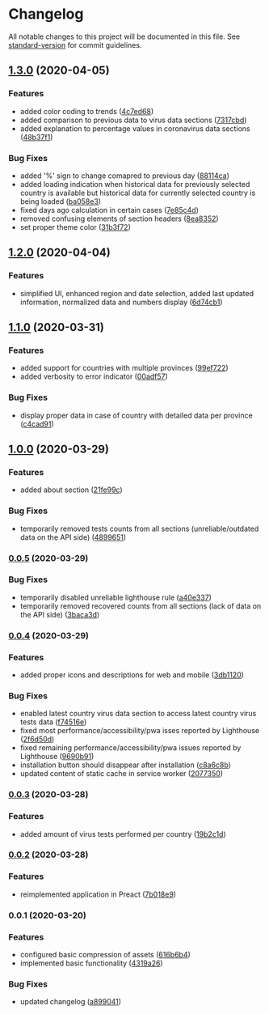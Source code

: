 # Changelog

All notable changes to this project will be documented in this file. See [standard-version](https://github.com/conventional-changelog/standard-version) for commit guidelines.

## [1.3.0](https://github.com/soofka/coronavirus-tracker/compare/v1.2.0...v1.3.0) (2020-04-05)


### Features

* added color coding to trends ([4c7ed68](https://github.com/soofka/coronavirus-tracker/commit/4c7ed68013ac358249cffcf8f570585c8bf1a112))
* added comparison to previous data to virus data sections ([7317cbd](https://github.com/soofka/coronavirus-tracker/commit/7317cbd9fc6e829b0a868ff01f6b1ba247f53bc1))
* added explanation to percentage values in coronavirus data sections ([48b37f1](https://github.com/soofka/coronavirus-tracker/commit/48b37f1efa6ea27ced8670b35ef0d15a120a9b5f))


### Bug Fixes

* added '%' sign to change comapred to previous day ([88114ca](https://github.com/soofka/coronavirus-tracker/commit/88114ca4d2ca24d6ebe304e1ef90be9bb3c34036))
* added loading indication when historical data for previously selected country is available but historical data for currently selected country is being loaded ([ba058e3](https://github.com/soofka/coronavirus-tracker/commit/ba058e37f63938df93bd5ae8c11381e37bbba853))
* fixed days ago calculation in certain cases ([7e85c4d](https://github.com/soofka/coronavirus-tracker/commit/7e85c4d58c9f15fa9729d8b9d5f0adc4dbda750e))
* removed confusing elements of section headers ([8ea8352](https://github.com/soofka/coronavirus-tracker/commit/8ea835231a9132ac8e7ec320f2c54bb2d0a26830))
* set proper theme color ([31b3f72](https://github.com/soofka/coronavirus-tracker/commit/31b3f723097474e9767ff683ed584b3a36693ced))

## [1.2.0](https://github.com/soofka/coronavirus-tracker/compare/v1.1.0...v1.2.0) (2020-04-04)


### Features

* simplified UI, enhanced region and date selection, added last updated information, normalized data and numbers display ([6d74cb1](https://github.com/soofka/coronavirus-tracker/commit/6d74cb1be2e30aedb25e46df5a6df6576cad4585))

## [1.1.0](https://github.com/soofka/coronavirus-tracker/compare/v1.0.0...v1.1.0) (2020-03-31)


### Features

* added support for countries with multiple provinces ([99ef722](https://github.com/soofka/coronavirus-tracker/commit/99ef722326bfc83085b29e86e510d0f443a174a5))
* added verbosity to error indicator ([00adf57](https://github.com/soofka/coronavirus-tracker/commit/00adf5710d019ff362b0450a85e3ea3c7f340913))


### Bug Fixes

* display proper data in case of country with detailed data per province ([c4cad91](https://github.com/soofka/coronavirus-tracker/commit/c4cad91953f49a479522a84651bc65c498457067))

## [1.0.0](https://github.com/soofka/coronavirus-tracker/compare/v0.0.5...v1.0.0) (2020-03-29)


### Features

* added about section ([21fe99c](https://github.com/soofka/coronavirus-tracker/commit/21fe99ce89eee4d15159b6a43bad8c94ae26c834))


### Bug Fixes

* temporarily removed tests counts from all sections (unreliable/outdated data on the API side) ([4899651](https://github.com/soofka/coronavirus-tracker/commit/48996517388dc412600a96622278766df6959104))

### [0.0.5](https://github.com/soofka/coronavirus-tracker/compare/v0.0.4...v0.0.5) (2020-03-29)


### Bug Fixes

* temporarily disabled unreliable lighthouse rule ([a40e337](https://github.com/soofka/coronavirus-tracker/commit/a40e33799f6f5af3bffed905e2bb32e063744d18))
* temporarily removed recovered counts from all sections (lack of data on the API side) ([3baca3d](https://github.com/soofka/coronavirus-tracker/commit/3baca3d141b6a07fac07c43ca3d149a6793fab6c))

### [0.0.4](https://github.com/soofka/coronavirus-tracker/compare/v0.0.3...v0.0.4) (2020-03-29)


### Features

* added proper icons and descriptions for web and mobile ([3db1120](https://github.com/soofka/coronavirus-tracker/commit/3db112043594bdb6e44bff85bde2dcaf0eb40fde))


### Bug Fixes

* enabled latest country virus data section to access latest country virus tests data ([f74516e](https://github.com/soofka/coronavirus-tracker/commit/f74516ec785532a74b2a7910ef68302803e60413))
* fixed most performance/accessibility/pwa isses reported by Lighthouse ([2f6d50d](https://github.com/soofka/coronavirus-tracker/commit/2f6d50d6adc3fa9670ed7874bbdbce634dac5a0a))
* fixed remaining performance/accessibility/pwa issues reported by Lighthouse ([9690b91](https://github.com/soofka/coronavirus-tracker/commit/9690b9110eae684e2d5fe5d7154a7c6c5ab36dc7))
* installation button should disappear after installation ([c8a6c8b](https://github.com/soofka/coronavirus-tracker/commit/c8a6c8bd525d11999bbd774517b5b8a5e87fb184))
* updated content of static cache in service worker ([2077350](https://github.com/soofka/coronavirus-tracker/commit/2077350e23845dfa109a65b4421318f6db4404f2))

### [0.0.3](https://github.com/soofka/coronavirus-tracker/compare/v0.0.2...v0.0.3) (2020-03-28)


### Features

* added amount of virus tests performed per country ([19b2c1d](https://github.com/soofka/coronavirus-tracker/commit/19b2c1da088c545cddedc608d507564cf3ac64eb))

### [0.0.2](https://github.com/soofka/coronavirus-tracker/compare/v0.0.1...v0.0.2) (2020-03-28)


### Features

* reimplemented application in Preact ([7b018e9](https://github.com/soofka/coronavirus-tracker/commit/7b018e91c2d2d2cd60f8cb233c2f43438a204b9d))

### 0.0.1 (2020-03-20)


### Features

* configured basic compression of assets ([616b6b4](https://github.com/soofka/coronavirus-tracker/commit/616b6b40cfba813e0c1cfc09047f1bdc2716218b))
* implemented basic functionality ([4319a26](https://github.com/soofka/coronavirus-tracker/commit/4319a26f3d014d44450a53dcd1c0688e020119f7))


### Bug Fixes

* updated changelog ([a899041](https://github.com/soofka/coronavirus-tracker/commit/a899041765044943b583908142bda33e7d075490))
